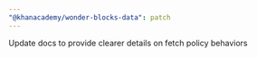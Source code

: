 ```yaml
---
"@khanacademy/wonder-blocks-data": patch
---
```


Update docs to provide clearer details on fetch policy behaviors
